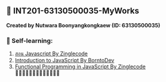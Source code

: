 ## 🍱 INT201-63130500035-MyWorks

**Created by Nutwara Boonyangkongkaew (ID: 63130500035)**

### 🍙 Self-learning: <br>
1. [สอน Javascript By Zinglecode](https://www.youtube.com/playlist?list=PL_xSQKvnccplgKmdtqizMGRh11witheTM) <br>
2. [Introduction to JavaScript By BorntoDev](https://academy.borntodev.com/p/introduction-to-javascript) <br>
3. [Functional Programming in JavaScript By Zinglecode](https://www.youtube.com/playlist?list=PLOgiLP3tCaPUDsXEB-3dGGO3oxGDRMmQe) <br>
🍛🍝🍢🍤🥡🍘🍚🍜🍠🍣🍥🍡🥠
